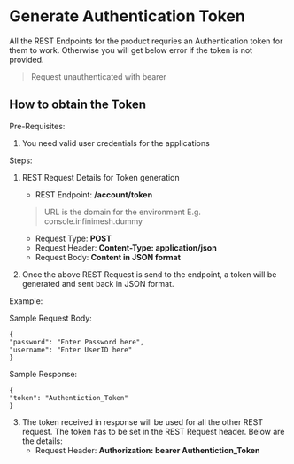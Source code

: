 # Generate Authentication Token

All the REST Endpoints for the product requries an Authentication token for them to work. Otherwise you will get below error if the token is not provided.

> Request unauthenticated with bearer

## How to obtain the Token 

Pre-Requisites: 

1. You need valid user credentials for the applications

Steps:

1. REST Request Details for Token generation
   
   - REST Endpoint: **<URL>/account/token**
   > URL is the domain for the environment E.g. console.infinimesh.dummy
   - Request Type: **POST**
   - Request Header: **Content-Type: application/json**
   - Request Body: **Content in JSON format**

2. Once the above REST Request is send to the endpoint, a token will be generated and sent back in JSON format.

Example:

Sample Request Body:
```
{
"password": "Enter Password here",
"username": "Enter UserID here"
}
```

Sample Response:
```
{
"token": "Authentiction_Token"
}
```

3. The token received in response will be used for all the other REST request. The token has to be set in the REST Request header. Below are the details:
   - Request Header: **Authorization: bearer Authentiction_Token**


